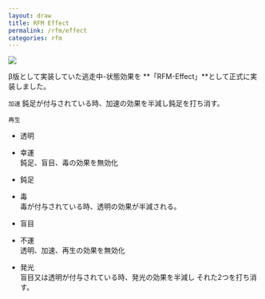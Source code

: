 ```yaml
---
layout: draw
title: RFM Effect
permalink: /rfm/effect
categories: rfm
---
```



<a><img src="http://web.njj12.net/public/images/effect1.0.png"></a>

β版として実装していた逃走中-状態効果を
**「RFM-Effect」**として正式に実装しました。

<code class="highlighter-rouge">加速</code>
鈍足が付与されている時、加速の効果を半減し鈍足を打ち消す。
  
<code class="highlighter-rouge">再生</code>

+ 透明

+ 幸運  
鈍足、盲目、毒の効果を無効化

+ 鈍足

+ 毒  
毒が付与されている時、透明の効果が半減される。

+ 盲目  

+ 不運  
透明、加速、再生の効果を無効化

+ 発光  
盲目又は透明が付与されている時、発光の効果を半減し
それた2つを打ち消す。




